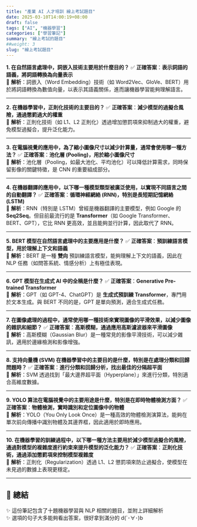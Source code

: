 ```yaml
---
title: "產業 AI 人才培訓 線上考試題目"
date: 2025-03-10T14:00:19+08:00
draft: false
tags: ["AI", "機器學習"]
categories: ["學習筆記"]
summary: "線上考試的題目"
##weight: 3
slug: "線上考試題目"
---
```


**1. 在自然語言處理中，詞嵌入技術主要用於什麼目的？**
✅ **正確答案**：**表示詞語的語義，將詞語轉換為向量表示**  
📌 **解析**：詞嵌入（Word Embedding）技術（如 Word2Vec、GloVe、BERT）用於將詞語轉換為數值向量，以表示其語義關係，進而讓機器學習能夠理解語言。

---

**2. 在機器學習中，正則化技術的主要目的？**
✅ **正確答案**：**減少模型的過擬合風險，通過懲罰過大的權重**  
📌 **解析**：正則化技術（如 L1、L2 正則化）透過增加懲罰項來抑制過大的權重，避免模型過擬合，提升泛化能力。

---

**3. 在電腦視覺的應用中，為了縮小圖像尺寸以減少計算量，通常會使用哪一種方法？**
✅ **正確答案**：**池化層 (Pooling)，用於縮小圖像尺寸**  
📌 **解析**：池化層（Pooling，如最大池化、平均池化）可以降低計算需求，同時保留影像的關鍵特徵，是 CNN 的重要組成部分。

---

**4. 在機器翻譯的應用中，以下哪一種模型類型被廣泛使用，以實現不同語言之間的自動翻譯？**
✅ **正確答案**：**循環神經網絡 (RNN)，特別是長短期記憶網絡 (LSTM)**  
📌 **解析**：RNN（特別是 LSTM）曾經是機器翻譯的主要模型，例如 Google 的 **Seq2Seq**。但目前最流行的是 **Transformer**（如 Google Transformer、BERT、GPT），它比 RNN 更高效，並且能夠並行計算，因此取代了 RNN。

---

**5. BERT 模型在自然語言處理中的主要應用是什麼？**
✅ **正確答案**：**預訓練語言模型，用於理解上下文和語義**  
📌 **解析**：BERT 是一種 **雙向** 預訓練語言模型，能夠理解上下文的語義，因此在 NLP 任務（如問答系統、情感分析）上有極佳表現。

---

**6. GPT 模型在生成式 AI 中的全稱是什麼？**
✅ **正確答案**：**Generative Pre-trained Transformer**  
📌 **解析**：GPT（如 GPT-4、ChatGPT）是 **生成式預訓練 Transformer**，專門用於文本生成。與 BERT 不同的是，GPT 是單向預測，適合生成式任務。

---

**7. 在圖像處理的過程中，通常使用哪一種技術來實現圖像的平滑效果，以減少圖像的雜訊和細節？**
✅ **正確答案**：**高斯模糊，通過應用高斯濾波器來平滑圖像**  
📌 **解析**：高斯模糊（Gaussian Blur）是一種常見的影像平滑技術，可以減少雜訊，適用於邊緣檢測和影像增強。

---

**8. 支持向量機 (SVM) 在機器學習中的主要目的是什麼，特別是在處理分類和回歸問題時？**
✅ **正確答案**：**進行分類和回歸分析，找出最佳的分隔超平面**  
📌 **解析**：SVM 透過找到「最大邊界超平面（Hyperplane）」來進行分類，特別適合高維度數據。

---

**9. YOLO 算法在電腦視覺中的主要用途是什麼，特別是在即時物體檢測方面？**
✅ **正確答案**：**物體檢測，實時識別和定位圖像中的物體**  
📌 **解析**：YOLO（You Only Look Once）是一種高效的物體檢測演算法，能夠在單次前向傳播中識別物體及其邊界框，因此適用於即時應用。

---

**10. 在機器學習的訓練過程中，以下哪一種方法主要用於減少模型過擬合的風險，通過對模型的複雜度進行約束來提升模型的泛化能力？**
✅ **正確答案**：**正則化技術，通過添加懲罰項來控制模型複雜度**  
📌 **解析**：正則化（Regularization）透過 L1、L2 懲罰項來防止過擬合，使模型在未見過的數據上表現更穩定。

---

## 🎯 **總結**

✨ 這份筆記包含了十題機器學習與 NLP 相關的題目，並附上詳細解析  
✨ 選項的句子大多能夠看出答案，很好拿到滿分的 d(`･∀･)b
